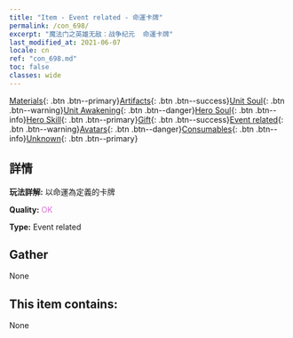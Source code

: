 ```yaml
---
title: "Item - Event related - 命運卡牌"
permalink: /con_698/
excerpt: "魔法门之英雄无敌：战争纪元  命運卡牌"
last_modified_at: 2021-06-07
locale: cn
ref: "con_698.md"
toc: false
classes: wide
---
```

 [Materials](/ItemsCN/){: .btn .btn--primary}[Artifacts](/ItemsCN/Artifacts/){: .btn .btn--success}[Unit Soul](/ItemsCN/UnitSoul/){: .btn .btn--warning}[Unit Awakening](/ItemsCN/UnitAwakening/){: .btn .btn--danger}[Hero Soul](/ItemsCN/HeroSoul/){: .btn .btn--info}[Hero Skill](/ItemsCN/HeroSkill/){: .btn .btn--primary}[Gift](/ItemsCN/Gift/){: .btn .btn--success}[Event related](/ItemsCN/Events/){: .btn .btn--warning}[Avatars](/ItemsCN/Avatars/){: .btn .btn--danger}[Consumables](/ItemsCN/Consumables/){: .btn .btn--info}[Unknown](/ItemsCN/Unknown/){: .btn .btn--primary}

## 詳情
 **玩法詳解:** 以命運為定義的卡牌

 **Quality:** <span style="color: #DA70D6">OK</span>

 **Type:** Event related

## Gather

  None

## This item contains:

  None

